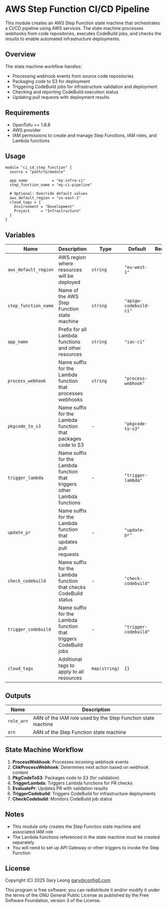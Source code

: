 # AWS Step Function CI/CD Pipeline

This module creates an AWS Step Function state machine that orchestrates a CI/CD pipeline using AWS services. The state machine processes webhooks from code repositories, executes CodeBuild jobs, and checks the results to enable automated infrastructure deployments.

## Overview

The state machine workflow handles:
- Processing webhook events from source code repositories
- Packaging code to S3 for deployment
- Triggering CodeBuild jobs for infrastructure validation and deployment
- Checking and reporting CodeBuild execution status
- Updating pull requests with deployment results

## Requirements

- OpenTofu >= 1.8.8
- AWS provider
- IAM permissions to create and manage Step Functions, IAM roles, and Lambda functions

## Usage

```hcl
module "ci_cd_step_function" {
  source = "path/to/module"

  app_name           = "my-infra-ci"
  step_function_name = "my-ci-pipeline"
  
  # Optional: Override default values
  aws_default_region = "us-east-1"
  cloud_tags = {
    Environment = "Development"
    Project     = "Infrastructure"
  }
}
```

## Variables

| Name | Description | Type | Default | Required |
|------|-------------|------|---------|:--------:|
| `aws_default_region` | AWS region where resources will be deployed | `string` | `"eu-west-1"` | no |
| `step_function_name` | Name of the AWS Step Function state machine | `string` | `"apigw-codebuild-ci"` | no |
| `app_name` | Prefix for all Lambda functions and other resources | `string` | `"iac-ci"` | no |
| `process_webhook` | Name suffix for the Lambda function that processes webhooks | `string` | `"process-webhook"` | no |
| `pkgcode_to_s3` | Name suffix for the Lambda function that packages code to S3 | - | `"pkgcode-to-s3"` | no |
| `trigger_lambda` | Name suffix for the Lambda function that triggers other Lambda functions | - | `"trigger-lambda"` | no |
| `update_pr` | Name suffix for the Lambda function that updates pull requests | - | `"update-pr"` | no |
| `check_codebuild` | Name suffix for the Lambda function that checks CodeBuild status | - | `"check-codebuild"` | no |
| `trigger_codebuild` | Name suffix for the Lambda function that triggers CodeBuild jobs | - | `"trigger-codebuild"` | no |
| `cloud_tags` | Additional tags to apply to all resources | `map(string)` | `{}` | no |

## Outputs

| Name | Description |
|------|-------------|
| `role_arn` | ARN of the IAM role used by the Step Function state machine |
| `arn` | ARN of the Step Function state machine |

## State Machine Workflow

1. **ProcessWebhook**: Processes incoming webhook events
2. **ChkProcessWebhook**: Determines next action based on webhook content
3. **PkgCodeToS3**: Packages code to S3 (for validation)
4. **TriggerLambda**: Triggers Lambda functions for PR checks
5. **EvaluatePr**: Updates PR with validation results
6. **TriggerCodebuild**: Triggers CodeBuild for infrastructure deployments
7. **CheckCodebuild**: Monitors CodeBuild job status

## Notes

- This module only creates the Step Function state machine and associated IAM role
- The Lambda functions referenced in the state machine must be created separately
- You will need to set up API Gateway or other triggers to invoke the Step Function

## License

Copyright (C) 2025 Gary Leong <gary@config0.com>

This program is free software: you can redistribute it and/or modify
it under the terms of the GNU General Public License as published by
the Free Software Foundation, version 3 of the License.